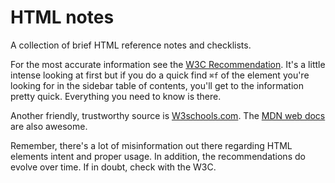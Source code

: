 # HTML notes

A collection of brief HTML reference notes and checklists.

For the most accurate information see the [W3C Recommendation](https://www.w3.org/TR/html5/index.html#contents). It's a little intense looking at first but if you do a quick find `⌘f` of the element you're looking for in the sidebar table of contents, you'll get to the information pretty quick. Everything you need to know is there.

Another friendly, trustworthy source is [W3schools.com](https://www.w3schools.com/tags/).
The [MDN web docs](https://developer.mozilla.org/en-US/docs/Web/HTML/Element) are also awesome.

Remember, there's a lot of misinformation out there regarding HTML elements intent and proper usage. In addition, the recommendations do evolve over time. If in doubt, check with the W3C.
